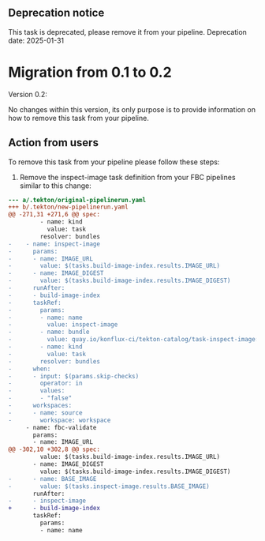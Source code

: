 ## Deprecation notice

This task is deprecated, please remove it from your pipeline.
Deprecation date: 2025-01-31

# Migration from 0.1 to 0.2

Version 0.2:

No changes within this version, its only purpose is to provide information on how to remove this task from your pipeline.

## Action from users

To remove this task from your pipeline please follow these steps:

1. Remove the inspect-image task definition from your FBC pipelines similar to this change:

```diff
--- a/.tekton/original-pipelinerun.yaml
+++ b/.tekton/new-pipelinerun.yaml
@@ -271,31 +271,6 @@ spec:
         - name: kind
           value: task
         resolver: bundles
-    - name: inspect-image
-      params:
-      - name: IMAGE_URL
-        value: $(tasks.build-image-index.results.IMAGE_URL)
-      - name: IMAGE_DIGEST
-        value: $(tasks.build-image-index.results.IMAGE_DIGEST)
-      runAfter:
-      - build-image-index
-      taskRef:
-        params:
-        - name: name
-          value: inspect-image
-        - name: bundle
-          value: quay.io/konflux-ci/tekton-catalog/task-inspect-image:0.1@sha256:c8d7616fba1533637547eccd598314721a106ec0d108dcb5162e234d5d90c755
-        - name: kind
-          value: task
-        resolver: bundles
-      when:
-      - input: $(params.skip-checks)
-        operator: in
-        values:
-        - "false"
-      workspaces:
-      - name: source
-        workspace: workspace
     - name: fbc-validate
       params:
       - name: IMAGE_URL
@@ -302,10 +302,8 @@ spec:
         value: $(tasks.build-image-index.results.IMAGE_URL)
       - name: IMAGE_DIGEST
         value: $(tasks.build-image-index.results.IMAGE_DIGEST)
-      - name: BASE_IMAGE
-        value: $(tasks.inspect-image.results.BASE_IMAGE)
       runAfter:
-      - inspect-image
+      - build-image-index
       taskRef:
         params:
         - name: name
```
